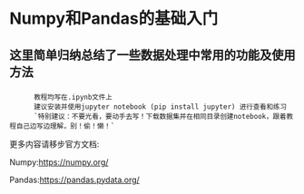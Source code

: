 # Numpy和Pandas的基础入门

## 这里简单归纳总结了一些数据处理中常用的功能及使用方法<p>
          教程均写在.ipynb文件上
          建议安装并使用jupyter notebook (pip install jupyter) 进行查看和练习
          `特别建议：不要光看，要动手去写！下载数据集并在相同目录创建notebook，跟着教程自己边写边理解，别！偷！懒！`
          
更多内容请移步官方文档:<p>
          Numpy:https://numpy.org/<p>
          Pandas:https://pandas.pydata.org/
